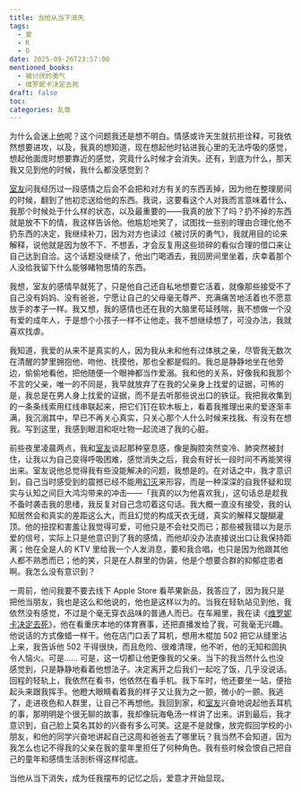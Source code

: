 ```yaml
---
title: 当他从当下消失
tags:
  - 爱
  - R
  - O
date: 2025-09-26T23:57:00
mentioned_books:
  - 被讨厌的勇气
  - 维罗妮卡决定去死
draft: false
toc:
categories: 乱章
---
```


为什么会迷上[他](/tags/r/)呢？这个问题我还是想不明白。情感或许天生就抗拒诠释，可我依然想要进攻，以及，我真的想知道，现在想起他时钻进我心里的无法呼吸的感觉，想起他面庞时想要靠近的感觉，究竟什么时候才会消失。还有，到底为什么，那天我又见到他的时候，我什么都没感觉到？<!--more-->

[室友](/tags/o/)问我经历过一段感情之后会不会把和对方有关的东西丢掉，因为他在整理房间的时候，翻到了他初恋送给他的东西。我说，这要看这个人对我而言意味着什么、我那个时候处于什么样的状态，以及最重要的——我真的放下了吗？扔不掉的东西就是放不下的情，我这样告诉他。他尴尬地笑了，试图找一些别的理由合理化他不扔东西的决定，我继续补刀，因为对方也读过《被讨厌的勇气》，我就用目的论来解释，说他就是因为放不下、不想丢，才会反复用这些琐碎的看似合理的借口来让自己达到自洽。这个话题没继续了，他出门喝酒去，我回房间里坐着，庆幸着那个人没给我留下什么能够睹物思情的东西。

我想，室友的感情早就死了，只是他自己还自私地想要它活着，就像那些接受不了自己没有妈妈、没有爸爸，宁愿让自己的父母毫无尊严、充满痛苦地活着也不愿意放手的孝子一样。我又想，我的感情也还在我的大脑里苟延残喘，我不想做一个没有爱的成年人，于是想个小孩子一样不让他走。我不想继续想了，可没办法，我就喜欢找虐。

我知道，我爱的从来不是真实的人，因为我从未和他有过体肤之亲，尽管我无数次在清醒的梦里拥抱他、吻他、抚摸他，那也全都是假的。我总是静静地坐在他旁边，偷偷地看他，把他随便一个眼神都当作爱溺。我和他的关系，好像我和我那个不言的父亲，唯一的不同是，我早就放弃了在我的父亲身上找爱的证据，可怖的是，我总是在男人身上找爱的证据，而不是去听那些说出口的铁证。我把我收集到的一条条线索用红线串联起来，把它们钉在软木板上，看着我推理出来的爱逐渐丰满，我沉溺其中，早已不再关心真实，只关心那个人什么时候来找我、有没有在想我。写到这里，我感到眼泪和呕吐物一起流进了我的心脏。

前些夜里凌晨两点，我和[室友](/tags/o/)谈起那种窒息感，像是胸腔突然变冷、肺突然被封住，让我以为自己变得呼吸困难，感觉消失之后，我会有好长一段时间不再能笑得出来。室友说他总觉得我有些没能解决的问题，我想是的。在对话之中，我才意识到，自己当时感受到的震撼已经不能用[幻灭](/posts/完美幻觉/)来形容，而是一种深深的自我怀疑和现实与认知之间巨大鸿沟带来的冲击——「我真的以为他喜欢我」，这句话总是趁我不备时袭击我的思绪，我反复对自己念叨着这句话。我大概一直没有接受，我的认知居然会和真实的差距这么大，而且幻觉的构成天衣无缝，真实的解释又醍醐灌顶。他的扭捏和害羞让我觉得可爱，可他只是不会社交而已；那些被我错以为是示爱的信号，实际上只是他意识到了我的感情，而他却没办法直接说出口让我保持距离；他在全是人的 KTV 里给我一个人发消息，要和我合唱，也只是因为他跟其他人都不熟悉而已；他的笑，只是在人群里的伪装，他是个想要合群的抑郁症患者啊。我怎么没有意识到？

一周前，他问我要不要去线下 Apple Store 看苹果新品，我答应了，因为我只是把他当朋友，我也是这么和他说的，他也是这样以为的。当我在轻轨站见到他，我依然没有感觉，不过是个毫无穿衣品味的普通人而已。在车厢里，我在读《[维罗妮卡决定去死](/library/2025/维罗妮卡决定去死/)》，他在看重庆本地的体育赛事，还把直播发给了我，可我毫无兴趣。他说话的方式像蜡一样干。他在店门口丢了耳机，想用木棍加 502 把它从缝里沾上来，我告诉他 502 干得很快，而且危险、很难清理，他不听，他的无知和固执令人恼火。可是…… 可是，这一切都让他更像我的父亲。当下的我当然什么也没感觉到，只是静静地看着他想法子。决定离开之后我们一起吃了饭，几乎没说话。回程的轻轨上，我依然在看书，他依然在看手机。我下车时，他还要坐一站，便抬起头来跟我挥手。他瞪大眼睛看着我的样子又让我为之一颤，微小的一颤。我逃了，走进夜色和人群里，让自己不再想他。我回到家，和[室友](/tags/o/)兴奋地说起他丢耳机的事，那明明是个很无聊的故事，我却像玩海龟汤一样讲了出来。讲到最后，我才意识到，自己脸上莫名其妙的兴奋有多么可笑。这是不是就像，放完假回学校的小朋友，和他的同学兴奋地讲起自己这周和爸爸去了哪里玩？我当然不会知道，因为我怎么也记不得我的父亲在我的童年里担任了何种角色。我有些时候会恨自己把自己的童年和感情生活剖析得这样彻底。

当他从当下消失，成为任我摆布的记忆之后，爱意才开始显现。
